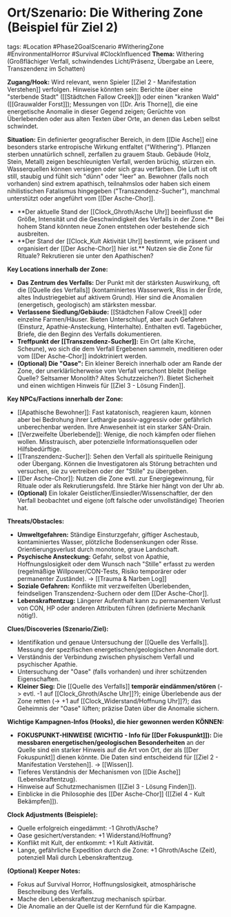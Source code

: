 # Ort/Szenario: Die Withering Zone (Beispiel für Ziel 2)

tags: #Location #Phase2GoalScenario #WitheringZone #EnvironmentalHorror #Survival #ClockInfluenced
**Thema:** Withering (Großflächiger Verfall, schwindendes Licht/Präsenz, Übergabe an Leere, Transzendenz im Schatten)

**Zugang/Hook:** Wird relevant, wenn Spieler [[Ziel 2 - Manifestation Verstehen]] verfolgen. Hinweise könnten sein: Berichte über eine "sterbende Stadt" ([[Städtchen Fallow Creek]]) oder einen "kranken Wald" ([[Grauwalder Forst]]); Messungen von [[Dr. Aris Thorne]], die eine energetische Anomalie in dieser Gegend zeigen; Gerüchte von Überlebenden oder aus alten Texten über Orte, an denen das Leben selbst schwindet.

**Situation:** Ein definierter geografischer Bereich, in dem [[Die Asche]] eine besonders starke entropische Wirkung entfaltet ("Withering"). Pflanzen sterben unnatürlich schnell, zerfallen zu grauem Staub. Gebäude (Holz, Stein, Metall) zeigen beschleunigten Verfall, werden brüchig, stürzen ein. Wasserquellen können versiegen oder sich grau verfärben. Die Luft ist oft still, staubig und fühlt sich "dünn" oder "leer" an. Bewohner (falls noch vorhanden) sind extrem apathisch, teilnahmslos oder haben sich einem nihilistischen Fatalismus hingegeben ("Transzendenz-Sucher"), manchmal unterstützt oder angeführt vom [[Der Asche-Chor]].
*   <!-- Clock Influence --> **Der aktuelle Stand der [[Clock_Ghroth/Asche Uhr]] beeinflusst die Größe, Intensität und die Geschwindigkeit des Verfalls in der Zone.** Bei hohem Stand könnten neue Zonen entstehen oder bestehende sich ausbreiten.
*   <!-- Clock Influence --> **Der Stand der [[Clock_Kult Aktivität Uhr]] bestimmt, wie präsent und organisiert der [[Der Asche-Chor]] hier ist.** Nutzen sie die Zone für Rituale? Rekrutieren sie unter den Apathischen?

**Key Locations innerhalb der Zone:**
*   **Das Zentrum des Verfalls:** Der Punkt mit der stärksten Auswirkung, oft die [[Quelle des Verfalls]] (kontaminiertes Wasserwerk, Riss in der Erde, altes Industriegebiet auf aktivem Grund). Hier sind die Anomalien (energetisch, geologisch) am stärksten messbar.
*   **Verlassene Siedlung/Gebäude:** [[Städtchen Fallow Creek]] oder einzelne Farmen/Häuser. Bieten Unterschlupf, aber auch Gefahren (Einsturz, Apathie-Ansteckung, Hinterhalte). Enthalten evtl. Tagebücher, Briefe, die den Beginn des Verfalls dokumentieren.
*   **Treffpunkt der [[Transzendenz-Sucher]]:** Ein Ort (alte Kirche, Scheune), wo sich die dem Verfall Ergebenen sammeln, meditieren oder vom [[Der Asche-Chor]] indoktriniert werden.
*   **(Optional) Die "Oase":** Ein kleiner Bereich innerhalb oder am Rande der Zone, der unerklärlicherweise vom Verfall verschont bleibt (heilige Quelle? Seltsamer Monolith? Altes Schutzzeichen?). Bietet Sicherheit und einen wichtigen Hinweis für [[Ziel 3 - Lösung Finden]].

**Key NPCs/Factions innerhalb der Zone:**
*   [[Apathische Bewohner]]: Fast katatonisch, reagieren kaum, können aber bei Bedrohung ihrer Lethargie passiv-aggressiv oder gefährlich unberechenbar werden. Ihre Anwesenheit ist ein starker SAN-Drain.
*   [[Verzweifelte Überlebende]]: Wenige, die noch kämpfen oder fliehen wollen. Misstrauisch, aber potenzielle Informationsquellen oder Hilfsbedürftige.
*   [[Transzendenz-Sucher]]: Sehen den Verfall als spirituelle Reinigung oder Übergang. Können die Investigatoren als Störung betrachten und versuchen, sie zu vertreiben oder der "Stille" zu übergeben.
*   [[Der Asche-Chor]]: Nutzen die Zone evtl. zur Energiegewinnung, für Rituale oder als Rekrutierungsfeld. Ihre Stärke hier hängt von der Uhr ab.
*   **(Optional)** Ein lokaler Geistlicher/Einsiedler/Wissenschaftler, der den Verfall beobachtet und eigene (oft falsche oder unvollständige) Theorien hat.

**Threats/Obstacles:**
*   **Umweltgefahren:** Ständige Einsturzgefahr, giftiger Aschestaub, kontaminiertes Wasser, plötzliche Bodensenkungen oder Risse. Orientierungsverlust durch monotone, graue Landschaft.
*   **Psychische Ansteckung:** Gefahr, selbst von Apathie, Hoffnungslosigkeit oder dem Wunsch nach "Stille" erfasst zu werden (regelmäßige Willpower/CON-Tests, Risiko temporärer oder permanenter Zustände). -> [[Trauma & Narben Log]]
*   **Soziale Gefahren:** Konflikte mit verzweifelten Überlebenden, feindseligen Transzendenz-Suchern oder dem [[Der Asche-Chor]].
*   **Lebenskraftentzug:** Längerer Aufenthalt kann zu permanentem Verlust von CON, HP oder anderen Attributen führen (definierte Mechanik nötig!).

**Clues/Discoveries (Szenario/Ziel):**
*   Identifikation und genaue Untersuchung der [[Quelle des Verfalls]]. Messung der spezifischen energetischen/geologischen Anomalie dort.
*   Verständnis der Verbindung zwischen physischem Verfall und psychischer Apathie.
*   Untersuchung der "Oase" (falls vorhanden) und ihrer schützenden Eigenschaften.
*   **Kleiner Sieg:** Die [[Quelle des Verfalls]] **temporär eindämmen/stören** (-> evtl. -1 auf [[Clock_Ghroth/Asche Uhr]]?); einige Überlebende aus der Zone retten (-> +1 auf [[Clock_Widerstand/Hoffnung Uhr]]?); das Geheimnis der "Oase" lüften; präzise Daten über die Anomalie sichern.

**Wichtige Kampagnen-Infos (Hooks), die hier gewonnen werden KÖNNEN:**
*   **FOKUSPUNKT-HINWEISE (WICHTIG - Info für [[Der Fokuspunkt]]):** Die **messbaren energetischen/geologischen Besonderheiten** an der Quelle sind ein starker Hinweis auf die Art von Ort, der als [[Der Fokuspunkt]] dienen könnte. Die Daten sind entscheidend für [[Ziel 2 - Manifestation Verstehen]]. -> [[Wissen]].
*   Tieferes Verständnis der Mechanismen von [[Die Asche]] (Lebenskraftentzug).
*   Hinweise auf Schutzmechanismen ([[Ziel 3 - Lösung Finden]]).
*   Einblicke in die Philosophie des [[Der Asche-Chor]] ([[Ziel 4 - Kult Bekämpfen]]).

**Clock Adjustments (Beispiele):**
*   Quelle erfolgreich eingedämmt: -1 Ghroth/Asche?
*   Oase gesichert/verstanden: +1 Widerstand/Hoffnung?
*   Konflikt mit Kult, der entkommt: +1 Kult Aktivität.
*   Lange, gefährliche Expedition durch die Zone: +1 Ghroth/Asche (Zeit), potenziell Mali durch Lebenskraftentzug.

**(Optional) Keeper Notes:**
*   Fokus auf Survival Horror, Hoffnungslosigkeit, atmosphärische Beschreibung des Verfalls.
*   Mache den Lebenskraftentzug mechanisch spürbar.
*   Die Anomalie an der Quelle ist der Kernfund für die Kampagne.